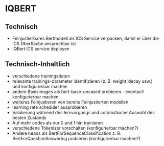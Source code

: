 # IQBERT

## Technisch
* Feinjustierbares Bertmodell als ICS Service verpacken, damit er über die ICS Oberfläche ansprechbar ist
* IQBert ICS service deployen

## Technisch-Inhaltlich
* verschiedene trainingsdaten 
* relevante trainings-parameter identifizieren (z. B. weight_decay usw.) und konfigurierbar machen
* andere Basisimages als bert-base-uncased probieren - eventuell konfigurierbar machen
* weiteres Feinjustieren von bereits Feinjustierten modellen
* learning rate scheduler ausprobieren
* Validierung während des lernvorgangs und automatische Auswahl des besten Zustands
* Auf mehr codes als nur 0 und 1 hin trainieren
* verschiedene Tokenizer vorschalten (konfigurierbar machen?)
* Andere heads als BertForSequenceClassification z. B. BertForQuestionAnswering probieren (konfigurierbar machen?)
